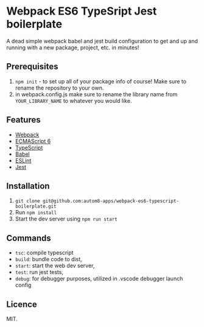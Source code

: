 # Webpack ES6 TypeSript Jest boilerplate

A dead simple webpack babel and jest build configuration to get and up and running with a new package, project, etc. in minutes!

## Prerequisites
1. `npm init` - to set up all of your package info of course! Make sure to rename the repository to your own.
2. in webpack.config.js make sure to rename the library name from `YOUR_LIBRARY_NAME` to whatever you would like.

## Features
- [Webpack](https://webpack.js.org/guides)
- [ECMAScript 6](http://es6-features.org)
- [TypeScript](https://www.typescriptlang.org/)
- [Babel](https://babeljs.io/docs/setup/#installation)
- [ESLint](https://eslint.org/docs/user-guide/getting-started)
- [Jest](https://facebook.github.io/jest/docs/en/getting-started.html)

## Installation

1. `git clone git@github.com:autom8-apps/webpack-es6-typescript-boilerplate.git`
2. Run `npm install`
3. Start the dev server using `npm run start`


## Commands
- `tsc`: compile typescript
- `build`: bundle code to dist,
- `start`: start the web dev server,
- `test`: run jest tests,
- `debug`: for debugger purposes, utilized in .vscode debugger launch config

## Licence
MIT.